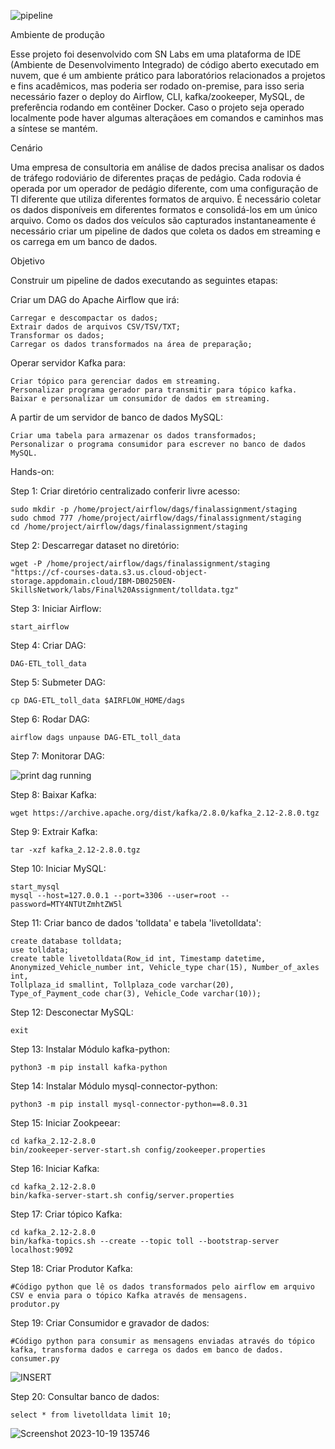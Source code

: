 ![pipeline](https://github.com/Herbet-Meneses/Airflow_Kafka_Pipeline/assets/142064420/b98cb2ac-aae1-474f-9a70-6f49df24e029)

Ambiente de produção

Esse projeto foi desenvolvido com SN Labs em uma plataforma de IDE (Ambiente de Desenvolvimento Integrado) de código aberto executado em nuvem, que é um ambiente prático para laboratórios relacionados a projetos e fins acadêmicos, mas poderia ser rodado on-premise, para isso seria necessário fazer o deploy do Airflow, CLI, kafka/zookeeper, MySQL, de preferência rodando em contêiner Docker. Caso o projeto seja operado localmente pode haver algumas alteraçãoes em comandos e caminhos mas a síntese se mantém.



Cenário

Uma empresa de consultoria em análise de dados precisa analisar os dados de tráfego rodoviário de diferentes praças de pedágio. Cada rodovia é operada por um operador de pedágio diferente, com uma configuração de TI diferente que utiliza diferentes formatos de arquivo. É necessário coletar os dados disponíveis em diferentes formatos e consolidá-los em um único arquivo. Como os dados dos veículos são capturados instantaneamente é necessário criar um pipeline de dados que coleta os dados em streaming e os carrega em um banco de dados.



Objetivo

Construir um pipeline de dados executando as seguintes etapas:

Criar um DAG do Apache Airflow que irá:

    Carregar e descompactar os dados;
    Extrair dados de arquivos CSV/TSV/TXT;
    Transformar os dados;
    Carregar os dados transformados na área de preparação;

Operar servidor Kafka para:

    Criar tópico para gerenciar dados em streaming.
    Personalizar programa gerador para transmitir para tópico kafka.
    Baixar e personalizar um consumidor de dados em streaming.

A partir de um servidor de banco de dados MySQL:

    Criar uma tabela para armazenar os dados transformados;
    Personalizar o programa consumidor para escrever no banco de dados MySQL.



Hands-on:

Step 1: Criar diretório centralizado conferir livre acesso:

    sudo mkdir -p /home/project/airflow/dags/finalassignment/staging
    sudo chmod 777 /home/project/airflow/dags/finalassignment/staging
    cd /home/project/airflow/dags/finalassignment/staging

Step 2: Descarregar dataset no diretório:

    wget -P /home/project/airflow/dags/finalassignment/staging "https://cf-courses-data.s3.us.cloud-object-storage.appdomain.cloud/IBM-DB0250EN-        SkillsNetwork/labs/Final%20Assignment/tolldata.tgz"

Step 3: Iniciar Airflow:

    start_airflow

Step 4: Criar DAG:

    DAG-ETL_toll_data

Step 5: Submeter DAG:

    cp DAG-ETL_toll_data $AIRFLOW_HOME/dags

Step 6: Rodar DAG:

    airflow dags unpause DAG-ETL_toll_data

Step 7: Monitorar DAG:

![print dag running](https://github.com/Herbet-Meneses/Airflow_Kafka_Pipeline/assets/142064420/27177e8d-a511-48d3-bbab-9eefec13d844)

Step 8: Baixar Kafka:

    wget https://archive.apache.org/dist/kafka/2.8.0/kafka_2.12-2.8.0.tgz

Step 9: Extrair Kafka:

    tar -xzf kafka_2.12-2.8.0.tgz

Step 10: Iniciar MySQL:

    start_mysql
    mysql --host=127.0.0.1 --port=3306 --user=root --password=MTY4NTUtZmhtZW5l

Step 11: Criar banco de dados 'tolldata' e tabela 'livetolldata':

    create database tolldata;
    use tolldata;
    create table livetolldata(Row_id int, Timestamp datetime, Anonymized_Vehicle_number int, Vehicle_type char(15), Number_of_axles int,         
    Tollplaza_id smallint, Tollplaza_code varchar(20), Type_of_Payment_code char(3), Vehicle_Code varchar(10));

Step 12: Desconectar MySQL:

    exit

Step 13: Instalar Módulo kafka-python:

    python3 -m pip install kafka-python

Step 14: Instalar Módulo mysql-connector-python:

    python3 -m pip install mysql-connector-python==8.0.31

Step 15: Iniciar Zookpeear:

    cd kafka_2.12-2.8.0
    bin/zookeeper-server-start.sh config/zookeeper.properties

Step 16: Iniciar Kafka:

    cd kafka_2.12-2.8.0
    bin/kafka-server-start.sh config/server.properties

Step 17: Criar tópico Kafka:

    cd kafka_2.12-2.8.0
    bin/kafka-topics.sh --create --topic toll --bootstrap-server localhost:9092

Step 18: Criar Produtor Kafka:

    #Código python que lê os dados transformados pelo airflow em arquivo CSV e envia para o tópico Kafka através de mensagens.
    produtor.py

Step 19: Criar Consumidor e gravador de dados:

    #Código python para consumir as mensagens enviadas através do tópico kafka, transforma dados e carrega os dados em banco de dados.
    consumer.py
![INSERT](https://github.com/Herbet-Meneses/Airflow_Kafka_Pipeline/assets/142064420/01da9b26-6538-4080-95ae-798bb302c6a0)

Step 20: Consultar banco de dados:

    select * from livetolldata limit 10;
![Screenshot 2023-10-19 135746](https://github.com/Herbet-Meneses/Airflow_Kafka_Pipeline/assets/142064420/b5059361-e891-4e6e-9161-ab8910ad7a5c)

